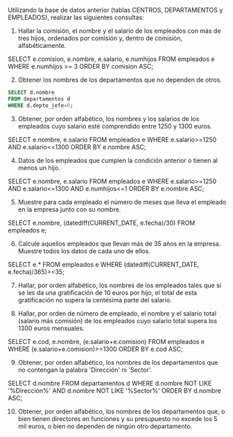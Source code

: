 Utilizando la base de datos anterior (tablas CENTROS, DEPARTAMENTOS y EMPLEADOS), realizar las siguientes consultas:

1.	Hallar la comisión, el nombre y el salario de los empleados con más de tres hijos, ordenados por comisión y, dentro de comisión, alfabéticamente.

SELECT e.comision, e.nombre, e.salario, e.numhijos
FROM empleados e
WHERE e.numhijos >= 3
ORDER BY comision ASC;

2.	Obtener los nombres de los departamentos que no dependen de otros.
   
```sql
SELECT d.nombre
FROM departamentos d
WHERE d.depto_jefe=0;
```

3.	Obtener, por orden alfabético, los nombres y los salarios de los empleados cuyo salario esté comprendido entre 1250 y 1300 euros.

SELECT e.nombre, e.salario
FROM empleados e
WHERE e.salario>=1250 AND e.salario<=1300
ORDER BY e.nombre ASC;

4.	Datos de los empleados que cumplen la condición anterior o tienen al menos un hijo.

SELECT e.nombre, e.salario
FROM empleados e
WHERE e.salario>=1250 AND e.salario<=1300 AND e.numhijos<=1
ORDER BY e.nombre ASC;

5.	Muestre para cada empleado el número de meses que lleva el empleado en la empresa junto con su nombre.

SELECT e.nombre, (datediff(CURRENT_DATE, e.fecha)/30)
FROM empleados e;

6.	Calcule aquellos empleados que llevan más de 35 años en la empresa. Muestre todos los datos de cada uno de ellos.

SELECT e.*
FROM empleados e
WHERE (datediff(CURRENT_DATE, e.fecha)/365)>=35;

7.	Hallar, por orden alfabético, los nombres de los empleados tales que si se les da una gratificación de 10 euros por hijo, el total de esta gratificación no supera la centésima parte del salario.



8.	Hallar, por orden de número de empleado, el nombre y el salario total (salario más comisión) de los empleados cuyo salario total supera los 1300 euros mensuales.

SELECT e.cod, e.nombre, (e.salario+e.comision)
FROM empleados e 
WHERE (e.salario+e.comision)>=1300
ORDER BY e.cod ASC;

9.	Obtener, por orden alfabético, los nombres de los departamentos que no contengan la palabra 'Dirección' ni 'Sector'.

SELECT d.nombre
FROM departamentos d
WHERE d.nombre NOT LIKE '%Dirección%' AND d.nombre NOT LIKE '%Sector%'
ORDER BY d.nombre ASC;

10.	Obtener, por orden alfabético, los nombres de los departamentos que, o bien tienen directores en funciones y su presupuesto no excede los 5 mil euros, o bien no dependen de ningún otro departamento.

